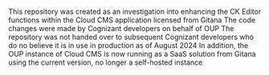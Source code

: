 This repository was created as an investigation into enhancing the CK Editor functions within the Cloud CMS application licensed from Gitana
The code changes were made by Cognizant developers on behalf of OUP
The repository was not handed over to subsequent Cognizant developers who do no believe it is in use in production as of August 2024
In addition, the OUP instance of Cloud CMS is now running as a SaaS solution from Gitana using the current version, no longer a self-hosted instance 
